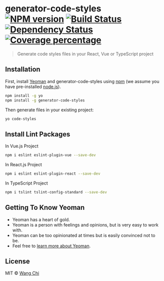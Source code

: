 # generator-code-styles [![NPM version][npm-image]][npm-url] [![Build Status][travis-image]][travis-url] [![Dependency Status][daviddm-image]][daviddm-url] [![Coverage percentage][coveralls-image]][coveralls-url]
> Generate code styles files in your React, Vue or TypeScript project

## Installation

First, install [Yeoman](http://yeoman.io) and generator-code-styles using [npm](https://www.npmjs.com/) (we assume you have pre-installed [node.js](https://nodejs.org/)).

```bash
npm install -g yo
npm install -g generator-code-styles
```

Then generate files in your existing project:

```bash
yo code-styles
```

## Install Lint Packages

In Vue.js Project

```bash
npm i eslint eslint-plugin-vue --save-dev
```

In React.js Project

```bash
npm i eslint eslint-plugin-react --save-dev
```

In TypeScript Project

```bash
npm i tslint tslint-config-standard --save-dev
```

## Getting To Know Yeoman

 * Yeoman has a heart of gold.
 * Yeoman is a person with feelings and opinions, but is very easy to work with.
 * Yeoman can be too opinionated at times but is easily convinced not to be.
 * Feel free to [learn more about Yeoman](http://yeoman.io/).

## License

MIT © [Wang Chi](https://wangchi.mit-license.org/)


[npm-image]: https://badge.fury.io/js/generator-code-styles.svg
[npm-url]: https://npmjs.org/package/generator-code-styles
[travis-image]: https://travis-ci.org/wangchi/generator-code-styles.svg?branch=master
[travis-url]: https://travis-ci.org/wangchi/generator-code-styles
[daviddm-image]: https://david-dm.org/wangchi/generator-code-styles.svg?theme=shields.io
[daviddm-url]: https://david-dm.org/wangchi/generator-code-styles
[coveralls-image]: https://coveralls.io/repos/wangchi/generator-code-styles/badge.svg
[coveralls-url]: https://coveralls.io/r/wangchi/generator-code-styles

